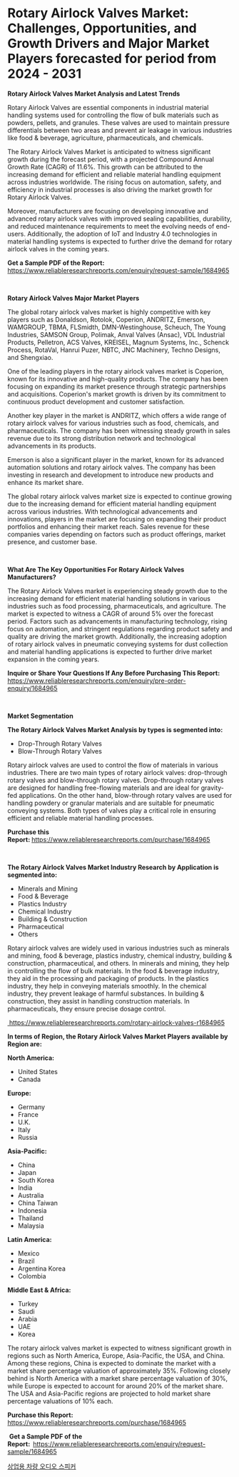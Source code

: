 <p><h1>Rotary Airlock Valves Market: Challenges, Opportunities, and Growth Drivers and Major Market Players forecasted for period from 2024 - 2031</h1></p><p><strong>Rotary Airlock Valves Market Analysis and Latest Trends</strong></p>
<p><p>Rotary Airlock Valves are essential components in industrial material handling systems used for controlling the flow of bulk materials such as powders, pellets, and granules. These valves are used to maintain pressure differentials between two areas and prevent air leakage in various industries like food & beverage, agriculture, pharmaceuticals, and chemicals.</p><p>The Rotary Airlock Valves Market is anticipated to witness significant growth during the forecast period, with a projected Compound Annual Growth Rate (CAGR) of 11.6%. This growth can be attributed to the increasing demand for efficient and reliable material handling equipment across industries worldwide. The rising focus on automation, safety, and efficiency in industrial processes is also driving the market growth for Rotary Airlock Valves.</p><p>Moreover, manufacturers are focusing on developing innovative and advanced rotary airlock valves with improved sealing capabilities, durability, and reduced maintenance requirements to meet the evolving needs of end-users. Additionally, the adoption of IoT and Industry 4.0 technologies in material handling systems is expected to further drive the demand for rotary airlock valves in the coming years.</p></p>
<p><strong>Get a Sample PDF of the Report:&nbsp;</strong> <a href="https://www.reliableresearchreports.com/enquiry/request-sample/1684965">https://www.reliableresearchreports.com/enquiry/request-sample/1684965</a></p>
<p>&nbsp;</p>
<p><strong>Rotary Airlock Valves Major Market Players</strong></p>
<p><p>The global rotary airlock valves market is highly competitive with key players such as Donaldson, Rotolok, Coperion, ANDRITZ, Emerson, WAMGROUP, TBMA, FLSmidth, DMN-Westinghouse, Scheuch, The Young Industries, SAMSON Group, Polimak, Anval Valves (Ansac), VDL Industrial Products, Pelletron, ACS Valves, KREISEL, Magnum Systems, Inc., Schenck Process, RotaVal, Hanrui Puzer, NBTC, JNC Machinery, Techno Designs, and Shengxiao.</p><p>One of the leading players in the rotary airlock valves market is Coperion, known for its innovative and high-quality products. The company has been focusing on expanding its market presence through strategic partnerships and acquisitions. Coperion's market growth is driven by its commitment to continuous product development and customer satisfaction.</p><p>Another key player in the market is ANDRITZ, which offers a wide range of rotary airlock valves for various industries such as food, chemicals, and pharmaceuticals. The company has been witnessing steady growth in sales revenue due to its strong distribution network and technological advancements in its products.</p><p>Emerson is also a significant player in the market, known for its advanced automation solutions and rotary airlock valves. The company has been investing in research and development to introduce new products and enhance its market share.</p><p>The global rotary airlock valves market size is expected to continue growing due to the increasing demand for efficient material handling equipment across various industries. With technological advancements and innovations, players in the market are focusing on expanding their product portfolios and enhancing their market reach. Sales revenue for these companies varies depending on factors such as product offerings, market presence, and customer base.</p></p>
<p>&nbsp;</p>
<p><strong>What Are The Key Opportunities For Rotary Airlock Valves Manufacturers?</strong></p>
<p><p>The Rotary Airlock Valves market is experiencing steady growth due to the increasing demand for efficient material handling solutions in various industries such as food processing, pharmaceuticals, and agriculture. The market is expected to witness a CAGR of around 5% over the forecast period. Factors such as advancements in manufacturing technology, rising focus on automation, and stringent regulations regarding product safety and quality are driving the market growth. Additionally, the increasing adoption of rotary airlock valves in pneumatic conveying systems for dust collection and material handling applications is expected to further drive market expansion in the coming years.</p></p>
<p><strong>Inquire or Share Your Questions If Any Before Purchasing This Report:</strong> <a href="https://www.reliableresearchreports.com/enquiry/pre-order-enquiry/1684965">https://www.reliableresearchreports.com/enquiry/pre-order-enquiry/1684965</a></p>
<p>&nbsp;</p>
<p><strong>Market Segmentation</strong></p>
<p><strong>The Rotary Airlock Valves Market Analysis by types is segmented into:</strong></p>
<p><ul><li>Drop-Through Rotary Valves</li><li>Blow-Through Rotary Valves</li></ul></p>
<p><p>Rotary airlock valves are used to control the flow of materials in various industries. There are two main types of rotary airlock valves: drop-through rotary valves and blow-through rotary valves. Drop-through rotary valves are designed for handling free-flowing materials and are ideal for gravity-fed applications. On the other hand, blow-through rotary valves are used for handling powdery or granular materials and are suitable for pneumatic conveying systems. Both types of valves play a critical role in ensuring efficient and reliable material handling processes.</p></p>
<p><strong>Purchase this Report:&nbsp;</strong><a href="https://www.reliableresearchreports.com/purchase/1684965">https://www.reliableresearchreports.com/purchase/1684965</a></p>
<p>&nbsp;</p>
<p><strong>The Rotary Airlock Valves Market Industry Research by Application is segmented into:</strong></p>
<p><ul><li>Minerals and Mining</li><li>Food & Beverage</li><li>Plastics Industry</li><li>Chemical Industry</li><li>Building & Construction</li><li>Pharmaceutical</li><li>Others</li></ul></p>
<p><p>Rotary airlock valves are widely used in various industries such as minerals and mining, food & beverage, plastics industry, chemical industry, building & construction, pharmaceutical, and others. In minerals and mining, they help in controlling the flow of bulk materials. In the food & beverage industry, they aid in the processing and packaging of products. In the plastics industry, they help in conveying materials smoothly. In the chemical industry, they prevent leakage of harmful substances. In building & construction, they assist in handling construction materials. In pharmaceuticals, they ensure precise dosage control.</p></p>
<p><a href="https://www.reliableresearchreports.com/rotary-airlock-valves-r1684965">&nbsp;https://www.reliableresearchreports.com/rotary-airlock-valves-r1684965</a></p>
<p><strong>In terms of Region, the Rotary Airlock Valves Market Players available by Region are:</strong></p>
<p>
    <p> <strong> North America: </strong>
        <ul>
            <li>United States</li>
            <li>Canada</li>
        </ul>
        </p> 
    <p> <strong> Europe: </strong>
        <ul>
            <li>Germany</li>
            <li>France</li>
            <li>U.K.</li>
            <li>Italy</li>
            <li>Russia</li>
        </ul>
        </p> 
    <p> <strong> Asia-Pacific: </strong>
        <ul>
            <li>China</li>
            <li>Japan</li>
            <li>South Korea</li>
            <li>India</li>
            <li>Australia</li>
            <li>China Taiwan</li>
            <li>Indonesia</li>
            <li>Thailand</li>
            <li>Malaysia</li>
        </ul>
        </p> 
    <p> <strong> Latin America: </strong>
        <ul>
            <li>Mexico</li>
            <li>Brazil</li>
            <li>Argentina Korea</li>
            <li>Colombia</li>
        </ul>
        </p> 
    <p> <strong> Middle East & Africa: </strong>
        <ul>
            <li>Turkey</li>
            <li>Saudi</li>
            <li>Arabia</li>
            <li>UAE</li>
            <li>Korea</li>
        </ul>
    </p>
    </p>
<p><p>The rotary airlock valves market is expected to witness significant growth in regions such as North America, Europe, Asia-Pacific, the USA, and China. Among these regions, China is expected to dominate the market with a market share percentage valuation of approximately 35%. Following closely behind is North America with a market share percentage valuation of 30%, while Europe is expected to account for around 20% of the market share. The USA and Asia-Pacific regions are projected to hold market share percentage valuations of 10% each.</p></p>
<p><strong>Purchase this Report: </strong><a href="https://www.reliableresearchreports.com/purchase/1684965">https://www.reliableresearchreports.com/purchase/1684965</a></p>
<p>&nbsp;<strong>Get a Sample PDF of the Report:&nbsp;&nbsp;</strong><a href="https://www.reliableresearchreports.com/enquiry/request-sample/1684965">https://www.reliableresearchreports.com/enquiry/request-sample/1684965</a></p>
<p><strong></strong></p>
<p><p><a href="https://github.com/JackieFauhey9089475/Market-Research-Report-List-2/blob/main/6335169105770.md">상업용 차량 오디오 스피커</a></p></p>